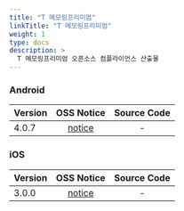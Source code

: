 ```yaml
---
title: "T 메모링프리미엄"
linkTitle: "T 메모링프리미엄"
weight: 1
type: docs
description: >
  T 메모링프리미엄 오픈소스 컴플라이언스 산출물
---
```


### Android

| Version | OSS Notice | Source Code |
|---|:---:|:---:|
| 4.0.7 | [notice](https://opensource.sktelecom.com/compliance_artifacts/t_memoring_premium/android/4.0.7/TmemoringP_android_4.0.7_OSS_Notice.html)  | - |

### iOS

| Version | OSS Notice | Source Code |
|---|:---:|:---:|
| 3.0.0 | [notice](https://opensource.sktelecom.com/compliance_artifacts/t_memoring_premium/ios/3.0.0/TmemoringP_iOS_3.0.0_OSS_Notice.html)  | - |